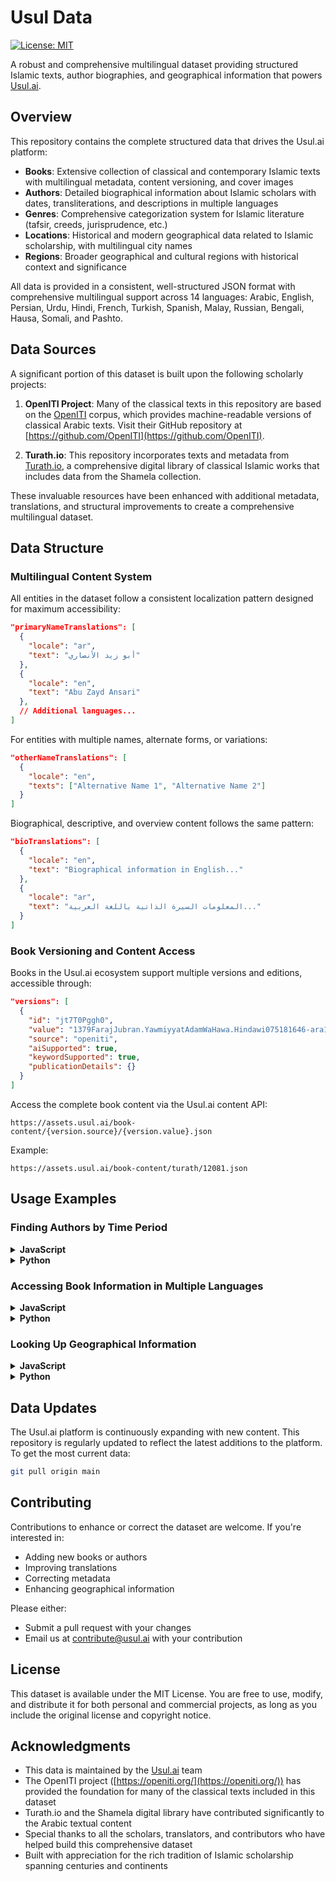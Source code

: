 # Usul Data

[![License: MIT](https://img.shields.io/badge/License-MIT-blue.svg)](https://opensource.org/licenses/MIT)

A robust and comprehensive multilingual dataset providing structured Islamic texts, author biographies, and geographical information that powers [Usul.ai](https://usul.ai).

## Overview

This repository contains the complete structured data that drives the Usul.ai platform:

- **Books**: Extensive collection of classical and contemporary Islamic texts with multilingual metadata, content versioning, and cover images
- **Authors**: Detailed biographical information about Islamic scholars with dates, transliterations, and descriptions in multiple languages
- **Genres**: Comprehensive categorization system for Islamic literature (tafsir, creeds, jurisprudence, etc.)
- **Locations**: Historical and modern geographical data related to Islamic scholarship, with multilingual city names
- **Regions**: Broader geographical and cultural regions with historical context and significance

All data is provided in a consistent, well-structured JSON format with comprehensive multilingual support across 14 languages: Arabic, English, Persian, Urdu, Hindi, French, Turkish, Spanish, Malay, Russian, Bengali, Hausa, Somali, and Pashto.

## Data Sources

A significant portion of this dataset is built upon the following scholarly projects:

1. **OpenITI Project**: Many of the classical texts in this repository are based on the [OpenITI](https://openiti.org/) corpus, which provides machine-readable versions of classical Arabic texts. Visit their GitHub repository at [https://github.com/OpenITI](https://github.com/OpenITI).

2. **Turath.io**: This repository incorporates texts and metadata from [Turath.io](https://app.turath.io/), a comprehensive digital library of classical Islamic works that includes data from the Shamela collection.

These invaluable resources have been enhanced with additional metadata, translations, and structural improvements to create a comprehensive multilingual dataset.

## Data Structure

### Multilingual Content System

All entities in the dataset follow a consistent localization pattern designed for maximum accessibility:

```json
"primaryNameTranslations": [
  {
    "locale": "ar",
    "text": "أبو زيد الأنصاري"
  },
  {
    "locale": "en",
    "text": "Abu Zayd Ansari"
  },
  // Additional languages...
]
```

For entities with multiple names, alternate forms, or variations:

```json
"otherNameTranslations": [
  {
    "locale": "en",
    "texts": ["Alternative Name 1", "Alternative Name 2"]
  }
]
```

Biographical, descriptive, and overview content follows the same pattern:

```json
"bioTranslations": [
  {
    "locale": "en",
    "text": "Biographical information in English..."
  },
  {
    "locale": "ar",
    "text": "المعلومات السيرة الذاتية باللغة العربية..."
  }
]
```

### Book Versioning and Content Access

Books in the Usul.ai ecosystem support multiple versions and editions, accessible through:

```json
"versions": [
  {
    "id": "jt7T0Pggh0",
    "value": "1379FarajJubran.YawmiyyatAdamWaHawa.Hindawi075181646-ara1",
    "source": "openiti",
    "aiSupported": true,
    "keywordSupported": true,
    "publicationDetails": {}
  }
]
```

Access the complete book content via the Usul.ai content API:

```
https://assets.usul.ai/book-content/{version.source}/{version.value}.json
```

Example:
```
https://assets.usul.ai/book-content/turath/12081.json
```

## Usage Examples

### Finding Authors by Time Period

<details>
<summary><strong>JavaScript</strong></summary>

```javascript
const authors = require('./authors.json');

// Find authors from the 4th century Hijri (roughly 10th century CE)
const fourthCenturyAuthors = authors.filter(author => 
  author.year >= 300 && author.year < 400
);

// Sort authors by year
const sortedAuthors = fourthCenturyAuthors.sort((a, b) => a.year - b.year);
```
</details>

<details>
<summary><strong>Python</strong></summary>

```python
import json

# Load authors from file
with open('authors.json', 'r', encoding='utf-8') as file:
    authors = json.load(file)

# Find authors from the 4th century Hijri (roughly 10th century CE)
fourth_century_authors = [author for author in authors if author.get('year') and 300 <= author['year'] < 400]

# Sort authors by year
sorted_authors = sorted(fourth_century_authors, key=lambda x: x['year'])
```
</details>

### Accessing Book Information in Multiple Languages

<details>
<summary><strong>JavaScript</strong></summary>

```javascript
const books = require('./books.json');

function getBookTitles(bookId, languages = ['ar', 'en', 'fr']) {
  const book = books.find(b => b.id === bookId);
  if (!book) return null;
  
  return languages.reduce((titles, lang) => {
    const translation = book.primaryNameTranslations.find(t => t.locale === lang);
    if (translation) titles[lang] = translation.text;
    return titles;
  }, {});
}

// Example: Get a book's title in multiple languages
const bookTitles = getBookTitles('1379FarajJubran.YawmiyyatAdamWaHawa');
console.log(bookTitles); 
// Output: { ar: 'يوميات آدم وحواء', en: 'Yawmiyyat Adam Wa Hawa', fr: 'Journal d'Adam et Ève' }
```
</details>

<details>
<summary><strong>Python</strong></summary>

```python
import json

# Load books from file
with open('books.json', 'r', encoding='utf-8') as file:
    books = json.load(file)

def get_book_titles(book_id, languages=['ar', 'en', 'fr']):
    """Get a book's title in multiple languages"""
    book = next((b for b in books if b['id'] == book_id), None)
    if not book:
        return None
    
    titles = {}
    for lang in languages:
        translation = next((t for t in book['primaryNameTranslations'] if t['locale'] == lang), None)
        if translation:
            titles[lang] = translation['text']
    return titles

# Example: Get a book's title in multiple languages
book_titles = get_book_titles('1379FarajJubran.YawmiyyatAdamWaHawa')
print(book_titles)
# Output: { 'ar': 'يوميات آدم وحواء', 'en': 'Yawmiyyat Adam Wa Hawa', 'fr': 'Journal d'Adam et Ève' }
```
</details>

### Looking Up Geographical Information

<details>
<summary><strong>JavaScript</strong></summary>

```javascript
const locations = require('./locations.json');
const regions = require('./regions.json');

// Find all locations in a specific region
function getLocationsByRegion(regionId) {
  return locations.filter(location => location.regionId === regionId)
    .map(location => {
      // Get the English name of each location
      const englishName = location.cityNameTranslations.find(t => t.locale === 'en')?.text;
      return { id: location.id, name: englishName, type: location.type };
    });
}

// Example: Get all locations in Andalus
const andalusLocations = getLocationsByRegion('andalus');
```
</details>

<details>
<summary><strong>Python</strong></summary>

```python
import json

# Load data files
with open('locations.json', 'r', encoding='utf-8') as file:
    locations = json.load(file)
    
with open('regions.json', 'r', encoding='utf-8') as file:
    regions = json.load(file)

def get_locations_by_region(region_id):
    """Find all locations in a specific region"""
    region_locations = [loc for loc in locations if loc.get('regionId') == region_id]
    
    result = []
    for location in region_locations:
        # Get the English name of each location
        english_translation = next((t for t in location.get('cityNameTranslations', []) 
                                  if t.get('locale') == 'en'), None)
        english_name = english_translation.get('text') if english_translation else None
        
        result.append({
            'id': location.get('id'),
            'name': english_name,
            'type': location.get('type')
        })
    
    return result

# Example: Get all locations in Andalus
andalus_locations = get_locations_by_region('andalus')
```
</details>

## Data Updates

The Usul.ai platform is continuously expanding with new content. This repository is regularly updated to reflect the latest additions to the platform. To get the most current data:

```bash
git pull origin main
```

## Contributing

Contributions to enhance or correct the dataset are welcome. If you're interested in:

- Adding new books or authors
- Improving translations
- Correcting metadata
- Enhancing geographical information

Please either:
- Submit a pull request with your changes
- Email us at contribute@usul.ai with your contribution

## License

This dataset is available under the MIT License. You are free to use, modify, and distribute it for both personal and commercial projects, as long as you include the original license and copyright notice.

## Acknowledgments

- This data is maintained by the [Usul.ai](https://usul.ai) team
- The OpenITI project ([https://openiti.org/](https://openiti.org/)) has provided the foundation for many of the classical texts included in this dataset
- Turath.io and the Shamela digital library have contributed significantly to the Arabic textual content
- Special thanks to all the scholars, translators, and contributors who have helped build this comprehensive dataset
- Built with appreciation for the rich tradition of Islamic scholarship spanning centuries and continents
